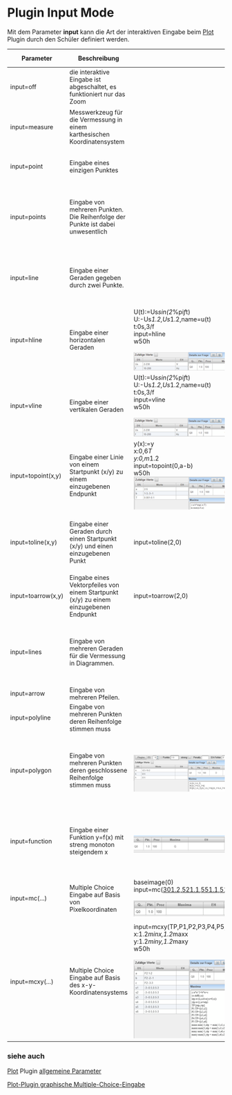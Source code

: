 # Plugin Input Mode
Mit dem Parameter **input** kann die Art der interaktiven Eingabe beim [Plot](../Plot/index.md) Plugin durch den Schüler definiert werden.



| Parameter          | Beschreibung                                                                          | Beispieldefinition                                                                                                                                                                                                                                                                                                                                                                           | charakteristisches Bild                                                     | Lösung                                                                                                        |
|--------------------|---------------------------------------------------------------------------------------|----------------------------------------------------------------------------------------------------------------------------------------------------------------------------------------------------------------------------------------------------------------------------------------------------------------------------------------------------------------------------------------------|-----------------------------------------------------------------------------|---------------------------------------------------------------------------------------------------------------|
| input=off          | die interaktive Eingabe ist abgeschaltet, es funktioniert nur das Zoom                |                                                                                                                                                                                                                                                                                                                                                                                              |                                                                             |                                                                                                               |
| input=measure      | Messwerkzeug für die Vermessung in einem karthesischen Koordinatensystem              |                                                                                                                                                                                                                                                                                                                                                                                              | <br>![300px-ClipCapIt-201221-213115.PNG](300px-ClipCapIt-201221-213115.PNG) | Punktematrix <br>[[-5.924,5.077]([-5.924,5.077),[5.107,-3.353](5.107,-3.353)]                                 |
| input=point        | Eingabe eines einzigen Punktes                                                        |                                                                                                                                                                                                                                                                                                                                                                                              | <br>![300px-ClipCapIt-201221-213302.PNG](300px-ClipCapIt-201221-213302.PNG) | Vektor <br> [2,9](2,9)                                                                                        |
| input=points       | Eingabe von mehreren Punkten. Die Reihenfolge der Punkte ist dabei unwesentlich       |                                                                                                                                                                                                                                                                                                                                                                                              | <br>![300px-ClipCapIt-201221-213745.PNG](300px-ClipCapIt-201221-213745.PNG) | Punktematrix<br>[[2,9]([2,9),[-5,-2](-5,-2),[10,-4](10,-4)]                                                   |
| input=line         | Eingabe einer Geraden gegeben durch zwei Punkte.                                      |                                                                                                                                                                                                                                                                                                                                                                                              | <br>![300px-ClipCapIt-201221-214628.PNG](300px-ClipCapIt-201221-214628.PNG) | Punktematrix [[0,-3]([0,-3),[5,7](5,7)] oder Gleichung y=-3+2*x je nach Lösungsfeld                           |
| input=hline        | Eingabe einer horizontalen Geraden                                                    | U(t):=Us*sin(2*%pi*f*t)<br>U:-Us*1.2,Us*1.2,name=u(t)<br>t:0s,3/f<br>input=hline<br>w50h<br> <br>![500px-ClipCapIt-210930-155513.PNG](500px-ClipCapIt-210930-155513.PNG)                                                                                                                                                                                                                     | <br>![300px-ClipCapIt-210930-154537.PNG](300px-ClipCapIt-210930-154537.PNG) | Zahlenwert <br> 28V                                                                                           |
| input=vline        | Eingabe einer vertikalen Geraden                                                      | U(t):=Us*sin(2*%pi*f*t)<br>U:-Us*1.2,Us*1.2,name=u(t)<br>t:0s,3/f<br>input=vline<br>w50h<br> <br>![500px-ClipCapIt-210930-155417.PNG](500px-ClipCapIt-210930-155417.PNG)                                                                                                                                                                                                                     | <br>![300px-ClipCapIt-210930-155152.PNG](300px-ClipCapIt-210930-155152.PNG) | Zahlenwert <br> 5.1ms                                                                                         |
| input=topoint(x,y) | Eingabe einer Linie von einem Startpunkt (x/y) zu einem einzugebenen Endpunkt         | y(x):=y<br>x:0,6*T<br>y:0,m*1.2<br>input=topoint(0,a-b)<br>w50h <br>![500px-ClipCapIt-210930-160823.PNG](500px-ClipCapIt-210930-160823.PNG)                                                                                                                                                                                                                                                  | <br>![300px-ClipCapIt-210930-160737.PNG](300px-ClipCapIt-210930-160737.PNG) | Vektor <br> [0.003,4.8](0.003,4.8)                                                                            |
| input=toline(x,y)  | Eingabe einer Geraden durch einen Startpunkt (x/y) und einen einzugebenen Punkt       | input=toline(2,0)                                                                                                                                                                                                                                                                                                                                                                            | <br>![300px-ClipCapIt-211103-203503.PNG](300px-ClipCapIt-211103-203503.PNG) | Vektor <br> [6,8](6,8)                                                                                        |
| input=toarrow(x,y) | Eingabe eines Vektorpfeiles von einem Startpunkt (x/y) zu einem einzugebenen Endpunkt | input=toarrow(2,0)                                                                                                                                                                                                                                                                                                                                                                           | <br>![300px-ClipCapIt-211103-201037.PNG](300px-ClipCapIt-211103-201037.PNG) | Vektor <br> [6.4,4.2](6.4,4.2)                                                                                |
| input=lines        | Eingabe von mehreren Geraden für die Vermessung in Diagrammen.                        |                                                                                                                                                                                                                                                                                                                                                                                              | <br>![300px-ClipCapIt-201221-215336.PNG](300px-ClipCapIt-201221-215336.PNG) | Punktematrix                                                                                                  |
| input=arrow        | Eingabe von mehreren Pfeilen.                                                         |                                                                                                                                                                                                                                                                                                                                                                                              |                                                                             | Punktematrix                                                                                                  |
| input=polyline     | Eingabe von mehreren Punkten deren Reihenfolge stimmen muss                           |                                                                                                                                                                                                                                                                                                                                                                                              |                                                                             | Punktematrix                                                                                                  |
| input=polygon      | Eingabe von mehreren Punkten deren geschlossene Reihenfolge stimmen muss              | <br>![500px-ClipCapIt-201221-225433.PNG](500px-ClipCapIt-201221-225433.PNG)                                                                                                                                                                                                                                                                                                                  | <br>![300px-ClipCapIt-201221-222601.PNG](300px-ClipCapIt-201221-222601.PNG) | Punktematrix <br> [[-5,-1]([-5,-1),[-2,-1](-2,-1),[-2,-3](-2,-3),[-5,-3](-5,-3)]                              |
| input=function     | Eingabe einer Funktion y=f(x) mit streng monoton steigendem x                         | <br>![500px-ClipCapIt-201221-225738.PNG](500px-ClipCapIt-201221-225738.PNG)                                                                                                                                                                                                                                                                                                                  | <br>![300px-ClipCapIt-201221-222408.PNG](300px-ClipCapIt-201221-222408.PNG) | Punktematrix <br> [[-3,5]([-3,5),[-2,0](-2,0),[-1,-3](-1,-3),[0,-4](0,-4),[1,-3](1,-3),[2,0](2,0),[3,5](3,5)] |
| input=mc(...)      | Multiple Choice Eingabe auf Basis von Pixelkoordinaten                                | baseimage(0)<br>input=mc([301.2,521.1](301.2,521.1),[551.1,512](551.1,512),[697,470](697,470),[988.9,280.3](988.9,280.3),[905,220.1](905,220.1),[751.7,537.5](751.7,537.5),[631.4,641.5](631.4,641.5),[968.8,537.5](968.8,537.5),[666,347.8](666,347.8),[806.5,349.6](806.5,349.6),[1008,406.2](1008,406.2))<br> <br>![500px-ClipCapIt-210930-162242.PNG](500px-ClipCapIt-210930-162242.PNG) | <br>![300px-ClipCapIt-210930-162151.PNG](300px-ClipCapIt-210930-162151.PNG) | Vektor aller angehakten Items <br> [0](0)                                                                     |
| input=mcxy(...)    | Multiple Choice Eingabe auf Basis des x-y-Koordinatensystems                          | input=mcxy(TP,P1,P2,P3,P4,P5,P6)<br>x:1.2*minx,1.2*maxx<br>y:1.2*miny,1.2*maxy<br>w50h<br> <br>![500px-ClipCapIt-210930-171143.PNG](500px-ClipCapIt-210930-171143.PNG)                                                                                                                                                                                                                       | <br>![300px-ClipCapIt-210930-170959.PNG](300px-ClipCapIt-210930-170959.PNG) | Vektor aller angehakten Items <br> [0](0)                                                                     |


###  siehe auch 
[Plot](../Plot/index.md) Plugin [allgemeine Parameter](../Plot/index.md#allgemeine-parameter-)

[Plot-Plugin graphische Multiple-Choice-Eingabe](/notimplemented/index.md)

